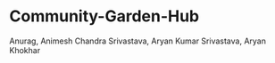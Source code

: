 # Community-Garden-Hub
Anurag, 
Animesh Chandra Srivastava, 
Aryan Kumar Srivastava, 
Aryan Khokhar
